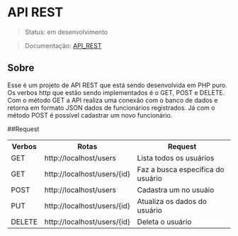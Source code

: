 # API REST
> Status: em desenvolvimento

> Documentação: [API_REST](https://documenter.getpostman.com/view/32073946/2s9YsFDtnU)

## Sobre
Esse é um projeto de API REST que está sendo desenvolvida em PHP puro. Os verbos http que estão sendo implementados é o GET, POST e DELETE. Com o método GET a API realiza uma conexão com o banco de dados e retorna em formato JSON dados de funcionários registrados. Já com o método POST é possível cadastrar um novo funcionário.

##Request
<table>
  <tr>
    <th>Verbos</th><th>Rotas</th><th>Request</th>
  </tr>
  <tr>
    <td>GET</td>
    <td>http://localhost/users</td>
    <td>Lista todos os usuários</td>
  </tr>
  <tr>
    <td>GET</td>
    <td>http://localhost/users/{id}</td>
    <td>Faz a busca específica do usuário</td>
  </tr>
  <tr>
    <td>POST</td>
    <td>http://localhost/users</td>
    <td>Cadastra um no usuáio</td>
  </tr>
  <tr>
    <td>PUT</td>
    <td>http://localhost/users/{id}</td>
    <td>Atualiza os dados do usuário</td>
  </tr>
  <tr>
    <td>DELETE</td>
    <td>http://localhost/users/{id}</td>
    <td>Deleta o usuário</td>
  </tr>
</table>
